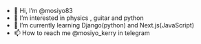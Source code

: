 - 👋 Hi, I’m @mosiyo83
- 👀 I’m interested in physics , guitar and python
- 🌱 I’m currently learning Django(python) and Next.js(JavaScript)
- 📫 How to reach me @mosiyo_kerry in telegram

